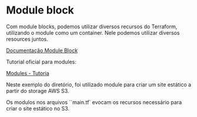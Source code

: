 # Module block     

Com module blocks, podemos utilizar diversos recursos do Terraform, utilizando o module como um container. Nele podemos utilizar diversos resources juntos.    

[Documentação Module Block](https://developer.hashicorp.com/terraform/language/modules/syntax)   
 

Tutorial oficial para modules:  

[Modules - Tutoria](https://developer.hashicorp.com/terraform/tutorials/modules?utm_source=WEBSITE&utm_medium=WEB_IO&utm_offer=ARTICLE_PAGE&utm_content=DOCS)   


Neste exemplo do diretório, foi utilizado module para criar um site estático a partir do storage AWS S3.   

Os modulos nos arquivos ``main.tf` evocam os recursos necessário para criar o site estático no S3. 